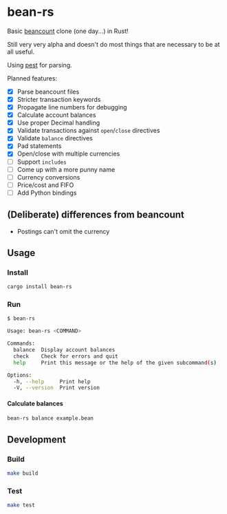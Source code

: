 # bean-rs

Basic [beancount](https://github.com/beancount/beancount) clone (one day...) in Rust!

Still very very alpha and doesn't do most things that are necessary to be at all useful.

Using [pest](https://pest.rs/) for parsing.

Planned features:
- [x] Parse beancount files
- [x] Stricter transaction keywords
- [x] Propagate line numbers for debugging
- [x] Calculate account balances
- [x] Use proper Decimal handling
- [x] Validate transactions against `open`/`close` directives
- [x] Validate `balance` directives
- [x] Pad statements
- [x] Open/close with multiple currencies
- [ ] Support `includes`
- [ ] Come up with a more punny name
- [ ] Currency conversions
- [ ] Price/cost and FIFO
- [ ] Add Python bindings

## (Deliberate) differences from beancount
- Postings can't omit the currency

## Usage
### Install
```bash
cargo install bean-rs
```

### Run
```bash
$ bean-rs

Usage: bean-rs <COMMAND>

Commands:
  balance  Display account balances
  check    Check for errors and quit
  help     Print this message or the help of the given subcommand(s)

Options:
  -h, --help     Print help
  -V, --version  Print version
```

#### Calculate balances
```bash
bean-rs balance example.bean
```


## Development
### Build
```bash
make build
```

### Test
```bash
make test
```
